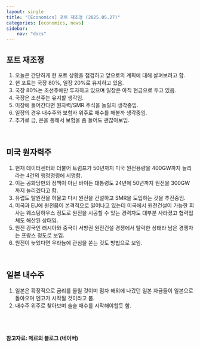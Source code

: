 ```yaml
---
layout: single
title: "[Economics] 포트 재조정 (2025.05.27)"
categories: [economics, news]
sidebar:
    nav: "docs"
---
```


## 포트 재조정
1. 오늘은 간단하게 현 포트 상황을 점검하고 앞으로의 계획에 대해 살펴보려고 함.
1. 현 포트는 국장 80%, 일장 20%로 유지하고 있음.
1. 국장 80%는 조선주에만 투자하고 있으며 일장은 아직 현금으로 두고 있음.
1. 국장은 조선주는 유지할 생각임.
1. 미장에 들어간다면 원자력/SMR 주식을 늘릴지 생각중임.
1. 일장의 경우 내수주와 보험사 위주로 매수를 해볼까 생각중임.
1. 추가로 금, 은을 통해서 보험을 좀 들어도 괜찮아보임.

<br/>

## 미국 원자력주
1. 현재 데이터센터와 더불어 트럼프가 50년까지 미국 원전용량을 400GW까지 늘리라는 4건의 행정명령에 서명함.
1. 이는 공화당만의 정책이 아닌 바이든 대통령도 24년에 50년까지 원전을 300GW까지 늘리겠다고 함.
1. 유럽도 탈원전을 허물고 다시 원전을 건설하고 SMR을 도입하는 것을 추진중임.
1. 미국과 EU에 원전붐이 본격적으로 일어나고 있는데 미국에서 원전건설이 가능한 회사는 웨스팅하우스 정도로 원전을 시공할 수 있는 경력자도 대부분 사라졌고 협력업체도 해산된 상태임.
1. 원전 강국인 러시아와 중국이 서방권 원전건설 경쟁에서 탈락한 상태라 남은 경쟁자는 프랑스 정도로 보임.
1. 원전이 늦었다면 우라늄에 관심을 쏟는 것도 방법으로 보임.

<br/>

## 일본 내수주
1. 일본은 확정적으로 금리를 올릴 것이며 점차 해외에 나갔던 일본 자금들이 일본으로 돌아오며 엔고가 시작될 것이라고 봄.
1. 내수주 위주로 찾아보며 슬슬 매수를 시작해야할듯 함.


<br/>
<br/>

#### 참고자료: 메르의 블로그 (네이버)